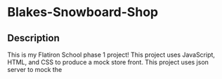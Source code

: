 # Blakes-Snowboard-Shop

## Description
This is my Flatiron School phase 1 project! This project uses JavaScript, HTML, and CSS to produce a mock store front. This project uses json server to mock the
